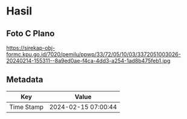 # Hasil

## Foto C Plano

https://sirekap-obj-formc.kpu.go.id/7020/pemilu/ppwp/33/72/05/10/03/3372051003026-20240214-155311--8a9ed0ae-f4ca-4dd3-a254-1ad8b475feb1.jpg


## Metadata

| Key        | Value               |
| ---------- | ------------------- |
| Time Stamp | 2024-02-15 07:00:44 |



